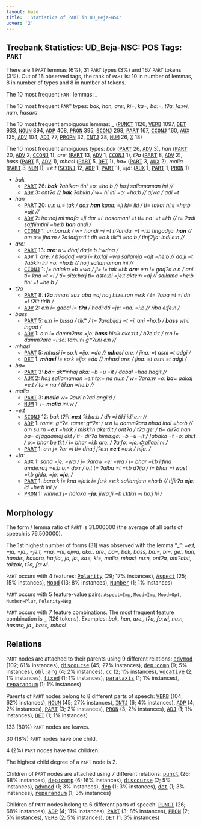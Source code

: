 ```yaml
---
layout: base
title:  'Statistics of PART in UD_Beja-NSC'
udver: '2'
---
```


## Treebank Statistics: UD_Beja-NSC: POS Tags: `PART`

There are 1 `PART` lemmas (6%), 31 `PART` types (3%) and 167 `PART` tokens (3%).
Out of 16 observed tags, the rank of `PART` is: 10 in number of lemmas, 8 in number of types and 8 in number of tokens.

The 10 most frequent `PART` lemmas: <em>_</em>

The 10 most frequent `PART` types:  <em>bak, han, areː, ki=, ka=, baː=, tʔa, ʃaːwi, nuːn, hasara</em>

The 10 most frequent ambiguous lemmas: <em>_</em> (<tt><a href="bej_nsc-pos-PUNCT.html">PUNCT</a></tt> 1126, <tt><a href="bej_nsc-pos-VERB.html">VERB</a></tt> 1097, <tt><a href="bej_nsc-pos-DET.html">DET</a></tt> 933, <tt><a href="bej_nsc-pos-NOUN.html">NOUN</a></tt> 894, <tt><a href="bej_nsc-pos-ADP.html">ADP</a></tt> 408, <tt><a href="bej_nsc-pos-PRON.html">PRON</a></tt> 395, <tt><a href="bej_nsc-pos-SCONJ.html">SCONJ</a></tt> 298, <tt><a href="bej_nsc-pos-PART.html">PART</a></tt> 167, <tt><a href="bej_nsc-pos-CCONJ.html">CCONJ</a></tt> 160, <tt><a href="bej_nsc-pos-AUX.html">AUX</a></tt> 125, <tt><a href="bej_nsc-pos-ADV.html">ADV</a></tt> 104, <tt><a href="bej_nsc-pos-ADJ.html">ADJ</a></tt> 77, <tt><a href="bej_nsc-pos-PROPN.html">PROPN</a></tt> 32, <tt><a href="bej_nsc-pos-INTJ.html">INTJ</a></tt> 28, <tt><a href="bej_nsc-pos-NUM.html">NUM</a></tt> 26, <tt><a href="bej_nsc-pos-X.html">X</a></tt> 18)

The 10 most frequent ambiguous types:  <em>bak</em> (<tt><a href="bej_nsc-pos-PART.html">PART</a></tt> 26, <tt><a href="bej_nsc-pos-ADV.html">ADV</a></tt> 3), <em>han</em> (<tt><a href="bej_nsc-pos-PART.html">PART</a></tt> 20, <tt><a href="bej_nsc-pos-ADV.html">ADV</a></tt> 2, <tt><a href="bej_nsc-pos-CCONJ.html">CCONJ</a></tt> 1), <em>areː</em> (<tt><a href="bej_nsc-pos-PART.html">PART</a></tt> 13, <tt><a href="bej_nsc-pos-ADV.html">ADV</a></tt> 1, <tt><a href="bej_nsc-pos-CCONJ.html">CCONJ</a></tt> 1), <em>tʔa</em> (<tt><a href="bej_nsc-pos-PART.html">PART</a></tt> 8, <tt><a href="bej_nsc-pos-ADV.html">ADV</a></tt> 2), <em>bass</em> (<tt><a href="bej_nsc-pos-PART.html">PART</a></tt> 5, <tt><a href="bej_nsc-pos-ADV.html">ADV</a></tt> 1), <em>mhasi</em> (<tt><a href="bej_nsc-pos-PART.html">PART</a></tt> 5, <tt><a href="bej_nsc-pos-DET.html">DET</a></tt> 1), <em>ba=</em> (<tt><a href="bej_nsc-pos-PART.html">PART</a></tt> 3, <tt><a href="bej_nsc-pos-AUX.html">AUX</a></tt> 2), <em>malia</em> (<tt><a href="bej_nsc-pos-PART.html">PART</a></tt> 3, <tt><a href="bej_nsc-pos-NUM.html">NUM</a></tt> 1), <em>=eːt</em> (<tt><a href="bej_nsc-pos-SCONJ.html">SCONJ</a></tt> 12, <tt><a href="bej_nsc-pos-ADP.html">ADP</a></tt> 1, <tt><a href="bej_nsc-pos-PART.html">PART</a></tt> 1), <em>=jaː</em> (<tt><a href="bej_nsc-pos-AUX.html">AUX</a></tt> 1, <tt><a href="bej_nsc-pos-PART.html">PART</a></tt> 1, <tt><a href="bej_nsc-pos-PRON.html">PRON</a></tt> 1)


* <em>bak</em>
  * <tt><a href="bej_nsc-pos-PART.html">PART</a></tt> 26: <em><b>bak</b> ʔabikan tini =oː =hoːb // hoːj sallamaman ini //</em>
  * <tt><a href="bej_nsc-pos-ADV.html">ADV</a></tt> 3: <em>ontʔa // <b>bak</b> ʔabkin / w= hi ini =oː =hoːb // ajwa / adi =t</em>
* <em>han</em>
  * <tt><a href="bej_nsc-pos-PART.html">PART</a></tt> 20: <em>uːn uː= tak / doːr <b>han</b> kanaː =ji ki= iki / ti= takat hiːs =heːb =ajt //</em>
  * <tt><a href="bej_nsc-pos-ADV.html">ADV</a></tt> 2: <em>iraːnaj miːmaʃa =ji dar =iː hasamani =t ti= naː =t =iːb // t= ʔadi saffiimtini =heːb <b>han</b> andi /</em>
  * <tt><a href="bej_nsc-pos-CCONJ.html">CCONJ</a></tt> 1: <em>umbaruːk / w= handi =i =t nʔandaː =t =iːb tingadijaː <b>han</b> // oːn oː= jhaːm / ʔaːlaʤeːtiːt dh =oːk tikʷi =hoːb / tinʈʔijaː indi eːn //</em>
* <em>areː</em>
  * <tt><a href="bej_nsc-pos-PART.html">PART</a></tt> 13: <em><b>areː</b> uː= dhaj daːjeːb iːwrina /</em>
  * <tt><a href="bej_nsc-pos-ADV.html">ADV</a></tt> 1: <em><b>areː</b> / bʔaɖaɖ =wa i= koːlaj =wa sallamja =ajt =heːb // daːji =t ʔabkin ini =oː =hoːb // hoːj sallamaman ini //</em>
  * <tt><a href="bej_nsc-pos-CCONJ.html">CCONJ</a></tt> 1: <em>j= halaka =b =wa / ji= i= tak =iːb <b>areː</b> eːn i= gaɖʔa eːn / ani ti= kna =t =i / ti= sitoːboːj ti= astoːbi =jeːt akteːn =aj // sallama =heːb tini =t =heːb /</em>
* <em>tʔa</em>
  * <tt><a href="bej_nsc-pos-PART.html">PART</a></tt> 8: <em><b>tʔa</b> mhasi suːr aba =aj hoːj hiːreːran =eːk / t= ʔaba =t =i dh =i tʔiit tirib /</em>
  * <tt><a href="bej_nsc-pos-ADV.html">ADV</a></tt> 2: <em>eːn i= gabal i= <b>tʔa</b> / hadiːdti =jeː =naː =iːb // riba eːfeːn /</em>
* <em>bass</em>
  * <tt><a href="bej_nsc-pos-PART.html">PART</a></tt> 5: <em>uːn i= bissa / tikʷ / t= ʔarabijaːj =t =iː ani =hoːb / <b>bass</b> whiː ingad /</em>
  * <tt><a href="bej_nsc-pos-ADV.html">ADV</a></tt> 1: <em>oːn i= dammʔara =joː <b>bass</b> hisik akeːtiːt / bʔeːtiːt / oːn i= dammʔara =iːsoː tamiːni gʷʔiːni eːn //</em>
* <em>mhasi</em>
  * <tt><a href="bej_nsc-pos-PART.html">PART</a></tt> 5: <em>mhasi i= soːk =ijoː =da // <b>mhasi</b> areː / jinaː =t asni =t adgi /</em>
  * <tt><a href="bej_nsc-pos-DET.html">DET</a></tt> 1: <em><b>mhasi</b> i= soːk =ijoː =da // mhasi areː / jinaː =t asni =t adgi /</em>
* <em>ba=</em>
  * <tt><a href="bej_nsc-pos-PART.html">PART</a></tt> 3: <em><b>ba=</b> akʷinhaj akaː =b =u =it / dabal =had hagit //</em>
  * <tt><a href="bej_nsc-pos-AUX.html">AUX</a></tt> 2: <em>hoːj sallamaman =eːt toː= na nuːn / w= ʔaraːw =oː <b>ba=</b> aakaj =eːt / toː= na / tikan =heːb //</em>
* <em>malia</em>
  * <tt><a href="bej_nsc-pos-PART.html">PART</a></tt> 3: <em><b>malia</b> w= ʔawi nʔati angiːd /</em>
  * <tt><a href="bej_nsc-pos-NUM.html">NUM</a></tt> 1: <em>i= <b>malia</b> iniːw /</em>
* <em>=eːt</em>
  * <tt><a href="bej_nsc-pos-SCONJ.html">SCONJ</a></tt> 12: <em>bak tʔiit <b>=eːt</b> ʔiːbaːb / dh =i tiki idi eːn //</em>
  * <tt><a href="bej_nsc-pos-ADP.html">ADP</a></tt> 1: <em>tameː gʷʔeː tameː gʷʔeː / uːn i= dammʔara nhad indi =hoːb // oːn suːrn <b>=eːt</b> =hoːk / miskiːn akeːtiːt / ontʔa / tʔa geː / ti= dirʔa han ba= aʃagaamaj diːt / ti= dirʔa himaːgaː =b =u =it / ʃabaka =t =oː ahiːt / oː= bhar beːtiːt / i= bhar =iːb areː / ʔaːʃoː =joː ʤallabiːni /</em>
  * <tt><a href="bej_nsc-pos-PART.html">PART</a></tt> 1: <em>aːn j= ʔar =i ti= dhaːj jʔeːn <b>=eːt</b> =oːk / hijaː /</em>
* <em>=jaː</em>
  * <tt><a href="bej_nsc-pos-AUX.html">AUX</a></tt> 1: <em>sana =jeː =wa / j= ʔaraw =eː =wa / i= bhar =iːb iːfina amdeːraːj =eːb oː= doːr / oːt t= ʔalba =t =iːb dʔija / i= bhar =i wast =iːb gidaː =jeː <b>=jaː</b> /</em>
  * <tt><a href="bej_nsc-pos-PART.html">PART</a></tt> 1: <em>baroːk i= kna =joːk i= ʃuːk =eːk sallamjaːn =hoːb // tifirʔa <b>=jaː</b> id =heːb ini //</em>
  * <tt><a href="bej_nsc-pos-PRON.html">PRON</a></tt> 1: <em>winneːt j= halaka <b>=jaː</b> jiwaːʃi =b iːktiːn =i hoːj hi /</em>

## Morphology

The form / lemma ratio of `PART` is 31.000000 (the average of all parts of speech is 76.500000).

The 1st highest number of forms (31) was observed with the lemma “_”: <em>=eːt, =ja, =jaː, =jeːt, =na, =ni, ajwa, akoː, areː, ba=, bak, bass, baː=, bi=, geː, han, handeː, hasara, haːjloː, ja, jaː, ka=, ki=, malia, mhasi, nuːn, ontʔa, ontʔabit, taktak, tʔa, ʃaːwi</em>.

`PART` occurs with 4 features: <tt><a href="bej_nsc-feat-Polarity.html">Polarity</a></tt> (29; 17% instances), <tt><a href="bej_nsc-feat-Aspect.html">Aspect</a></tt> (25; 15% instances), <tt><a href="bej_nsc-feat-Mood.html">Mood</a></tt> (13; 8% instances), <tt><a href="bej_nsc-feat-Number.html">Number</a></tt> (1; 1% instances)

`PART` occurs with 5 feature-value pairs: `Aspect=Imp`, `Mood=Imp`, `Mood=Opt`, `Number=Plur`, `Polarity=Neg`

`PART` occurs with 7 feature combinations.
The most frequent feature combination is `_` (126 tokens).
Examples: <em>bak, han, areː, tʔa, ʃaːwi, nuːn, hasara, jaː, bass, mhasi</em>


## Relations

`PART` nodes are attached to their parents using 9 different relations: <tt><a href="bej_nsc-dep-advmod.html">advmod</a></tt> (102; 61% instances), <tt><a href="bej_nsc-dep-discourse.html">discourse</a></tt> (45; 27% instances), <tt><a href="bej_nsc-dep-dep-comp.html">dep:comp</a></tt> (9; 5% instances), <tt><a href="bej_nsc-dep-obl-arg.html">obl:arg</a></tt> (4; 2% instances), <tt><a href="bej_nsc-dep-cc.html">cc</a></tt> (2; 1% instances), <tt><a href="bej_nsc-dep-vocative.html">vocative</a></tt> (2; 1% instances), <tt><a href="bej_nsc-dep-fixed.html">fixed</a></tt> (1; 1% instances), <tt><a href="bej_nsc-dep-parataxis.html">parataxis</a></tt> (1; 1% instances), <tt><a href="bej_nsc-dep-reparandum.html">reparandum</a></tt> (1; 1% instances)

Parents of `PART` nodes belong to 8 different parts of speech: <tt><a href="bej_nsc-pos-VERB.html">VERB</a></tt> (104; 62% instances), <tt><a href="bej_nsc-pos-NOUN.html">NOUN</a></tt> (45; 27% instances), <tt><a href="bej_nsc-pos-INTJ.html">INTJ</a></tt> (6; 4% instances), <tt><a href="bej_nsc-pos-ADP.html">ADP</a></tt> (4; 2% instances), <tt><a href="bej_nsc-pos-PART.html">PART</a></tt> (3; 2% instances), <tt><a href="bej_nsc-pos-PRON.html">PRON</a></tt> (3; 2% instances), <tt><a href="bej_nsc-pos-ADJ.html">ADJ</a></tt> (1; 1% instances), <tt><a href="bej_nsc-pos-DET.html">DET</a></tt> (1; 1% instances)

133 (80%) `PART` nodes are leaves.

30 (18%) `PART` nodes have one child.

4 (2%) `PART` nodes have two children.

The highest child degree of a `PART` node is 2.

Children of `PART` nodes are attached using 7 different relations: <tt><a href="bej_nsc-dep-punct.html">punct</a></tt> (26; 68% instances), <tt><a href="bej_nsc-dep-dep-comp.html">dep:comp</a></tt> (6; 16% instances), <tt><a href="bej_nsc-dep-discourse.html">discourse</a></tt> (2; 5% instances), <tt><a href="bej_nsc-dep-advmod.html">advmod</a></tt> (1; 3% instances), <tt><a href="bej_nsc-dep-dep.html">dep</a></tt> (1; 3% instances), <tt><a href="bej_nsc-dep-det.html">det</a></tt> (1; 3% instances), <tt><a href="bej_nsc-dep-reparandum.html">reparandum</a></tt> (1; 3% instances)

Children of `PART` nodes belong to 6 different parts of speech: <tt><a href="bej_nsc-pos-PUNCT.html">PUNCT</a></tt> (26; 68% instances), <tt><a href="bej_nsc-pos-ADP.html">ADP</a></tt> (4; 11% instances), <tt><a href="bej_nsc-pos-PART.html">PART</a></tt> (3; 8% instances), <tt><a href="bej_nsc-pos-PRON.html">PRON</a></tt> (2; 5% instances), <tt><a href="bej_nsc-pos-VERB.html">VERB</a></tt> (2; 5% instances), <tt><a href="bej_nsc-pos-DET.html">DET</a></tt> (1; 3% instances)

